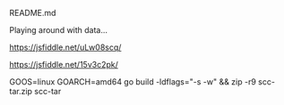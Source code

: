 README.md

Playing around with data...

https://jsfiddle.net/uLw08scq/

https://jsfiddle.net/15v3c2pk/

GOOS=linux GOARCH=amd64 go build -ldflags="-s -w" && zip -r9 scc-tar.zip scc-tar